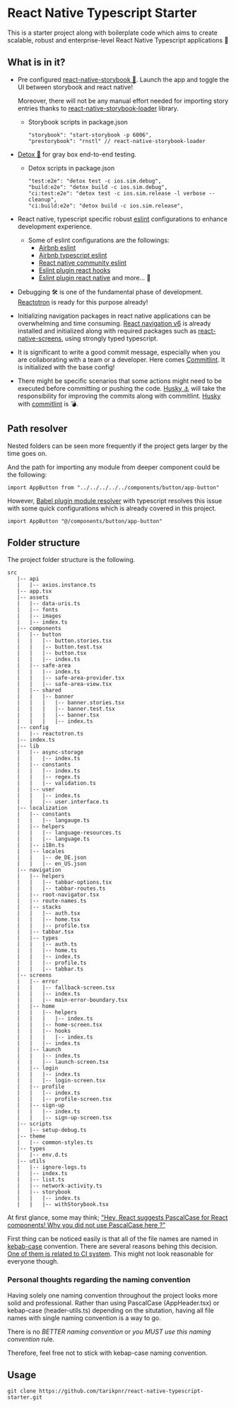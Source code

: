 # React Native Typescript Starter

This is a starter project along with boilerplate code which aims to create scalable, robust and enterprise-level React Native Typescript applications 🚀

## What is in it?

- Pre configured [react-native-storybook 📙](https://github.com/storybookjs/react-native). Launch the app and toggle the UI between storybook and react native!

  Moreover, there will not be any manual effort needed for importing story entries thanks to [react-native-storybook-loader](https://github.com/elderfo/react-native-storybook-loader) library.

  - Storybook scripts in package.json
    ```
    "storybook": "start-storybook -p 6006",
    "prestorybook": "rnstl" // react-native-storybook-loader
    ```

- [Detox 🤖](https://github.com/wix/Detox) for gray box end-to-end testing.

  - Detox scripts in package.json
    ```
    "test:e2e": "detox test -c ios.sim.debug",
    "build:e2e": "detox build -c ios.sim.debug",
    "ci:test:e2e": "detox test -c ios.sim.release -l verbose --cleanup",
    "ci:build:e2e": "detox build -c ios.sim.release",
    ```

- React native, typescript specific robust [eslint](https://eslint.org/) configurations to enhance development experience.
  - Some of eslint configurations are the followings:
    - [Airbnb eslint](https://www.npmjs.com/package/eslint-config-airbnb)
    - [Airbnb typescript eslint](https://www.npmjs.com/package/eslint-config-airbnb-typescript)
    - [React native community eslint](https://www.npmjs.com/package/@react-native-community/eslint-config)
    - [Eslint plugin react hooks](https://www.npmjs.com/package/eslint-plugin-react-hooks)
    - [Eslint plugin react native](https://github.com/intellicode/eslint-plugin-react-native)
      and more... 💫
- Debugging 🛠 is one of the fundamental phase of development. [Reactotron](https://github.com/infinitered/reactoron) is ready for this purpose already!
- Initializing navigation packages in react native applications can be overwhelming and time consuming. [React navigation v6](https://reactnavigation.org/) is already installed and initialized along with required packages such as [react-native-screens](https://github.com/software-mansion/react-native-screens), using strongly typed typescript.
- It is significant to write a good commit message, especially when you are collaborating with a team or a developer. Here comes [Commitlint](https://github.com/conventional-changelog/commitlint). It is initialized with the base config!
- There might be specific scenarios that some actions might need to be executed before committing or pushing the code. [Husky ⚓️](https://github.com/typicode/husky) will take the responsibility for improving the commits along with commitlint. [Husky](https://github.com/typicode/husky) with [commitlint](https://github.com/conventional-changelog/commitlint) is 💣.

## Path resolver

Nested folders can be seen more frequently if the project gets larger by the time goes on.

And the path for importing any module from deeper component could be the following:

```
import AppButton from "../../../../../components/button/app-button"
```

However, [Babel plugin module resolver](https://github.com/tleunen/babel-plugin-module-resolver) with typescript resolves this issue with some quick configurations which is already covered in this project.

```
import AppButton "@/components/button/app-button"
```

## Folder structure

The project folder structure is the following.

```
src
   |-- api
   |   |-- axios.instance.ts
   |-- app.tsx
   |-- assets
   |   |-- data-uris.ts
   |   |-- fonts
   |   |-- images
   |   |-- index.ts
   |-- components
   |   |-- button
   |   |   |-- button.stories.tsx
   |   |   |-- button.test.tsx
   |   |   |-- button.tsx
   |   |   |-- index.ts
   |   |-- safe-area
   |   |   |-- index.ts
   |   |   |-- safe-area-provider.tsx
   |   |   |-- safe-area-view.tsx
   |   |-- shared
   |   |   |-- banner
   |   |   |   |-- banner.stories.tsx
   |   |   |   |-- banner.test.tsx
   |   |   |   |-- banner.tsx
   |   |   |   |-- index.ts
   |-- config
   |   |-- reactotron.ts
   |-- index.ts
   |-- lib
   |   |-- async-storage
   |   |   |-- index.ts
   |   |-- constants
   |   |   |-- index.ts
   |   |   |-- regex.ts
   |   |   |-- validation.ts
   |   |-- user
   |   |   |-- index.ts
   |   |   |-- user.interface.ts
   |-- localization
   |   |-- constants
   |   |   |-- langauge.ts
   |   |-- helpers
   |   |   |-- language-resources.ts
   |   |   |-- language.ts
   |   |-- i18n.ts
   |   |-- locales
   |   |   |-- de_DE.json
   |   |   |-- en_US.json
   |-- navigation
   |   |-- helpers
   |   |   |-- tabbar-options.tsx
   |   |   |-- tabbar-routes.ts
   |   |-- root-navigator.tsx
   |   |-- route-names.ts
   |   |-- stacks
   |   |   |-- auth.tsx
   |   |   |-- home.tsx
   |   |   |-- profile.tsx
   |   |-- tabbar.tsx
   |   |-- types
   |   |   |-- auth.ts
   |   |   |-- home.ts
   |   |   |-- index.ts
   |   |   |-- profile.ts
   |   |   |-- tabbar.ts
   |-- screens
   |   |-- error
   |   |   |-- fallback-screen.tsx
   |   |   |-- index.ts
   |   |   |-- main-error-boundary.tsx
   |   |-- home
   |   |   |-- helpers
   |   |   |   |-- index.ts
   |   |   |-- home-screen.tsx
   |   |   |-- hooks
   |   |   |   |-- index.ts
   |   |   |-- index.ts
   |   |-- launch
   |   |   |-- index.ts
   |   |   |-- launch-screen.tsx
   |   |-- login
   |   |   |-- index.ts
   |   |   |-- login-screen.tsx
   |   |-- profile
   |   |   |-- index.ts
   |   |   |-- profile-screen.tsx
   |   |-- sign-up
   |   |   |-- index.ts
   |   |   |-- sign-up-screen.tsx
   |-- scripts
   |   |-- setup-debug.ts
   |-- theme
   |   |-- common-styles.ts
   |-- types
   |   |-- env.d.ts
   |-- utils
   |   |-- ignore-logs.ts
   |   |-- index.ts
   |   |-- list.ts
   |   |-- network-activity.ts
   |   |-- storybook
   |   |   |-- index.ts
   |   |   |-- withStorybook.tsx
```

At first glance, some may think; ["Hey, React suggests PascalCase for React components! Why you did not use PascalCase here ?"](https://reactjs.org/docs/faq-structure.html)

First thing can be noticed easily is that all of the file names are named in [kebab-case](https://en.wiktionary.org/wiki/kebab_case) convention. There are several reasons behing this decision. [One of them is related to CI system](https://twitter.com/kentcdodds/status/1249870276688371713?lang=en). This might not look reasonable for everyone though.

### Personal thoughts regarding the naming convention

Having solely one naming convention throughout the project looks more solid and professional. Rather than using PascalCase (AppHeader.tsx) or kebap-case (header-utils.ts) depending on the situtation, having all file names with single naming convention is a way to go.

There is no _BETTER naming convention_ or _you MUST use this naming convention_ rule.

Therefore, feel free not to stick with kebap-case naming convention.

## Usage

```
git clone https://github.com/tarikpnr/react-native-typescript-starter.git
```
